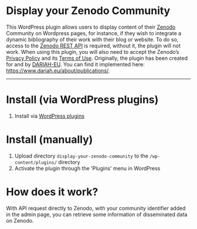 # Display your Zenodo Community

This WordPress plugin allows users to display content of their [Zenodo](https://zenodo.org/) Community on Wordpress pages, for instance, if they wish to integrate a dynamic bibliography of their work with their blog or website.
To do so, access to the [Zenodo REST API](https://developers.zenodo.org/) is required, without it, the
plugin will not work. When using this plugin, you will also need to accept the Zenodo’s [Privacy Policy](https://about.zenodo.org/privacy-policy/) and its [Terms of Use](https://about.zenodo.org/terms/).
Originally, the plugin has been created for and by [DARIAH-EU](www.dariah.eu). You can find it implemented here: https://www.dariah.eu/about/publications/.

---

# Install (via WordPress plugins)
1. Install via [WordPress plugins](https://www.wordpress.org/plugins/display-your-zenodo-community)

# Install (manually)
1. Upload directory `display-your-zenodo-community` to the `/wp-content/plugins/` directory
1. Activate the plugin through the 'Plugins' menu in WordPress

# How does it work?
With API request directly to Zenodo, with your community identifier added in the admin page, you can retrieve some
 information of disseminated data on Zenodo.
